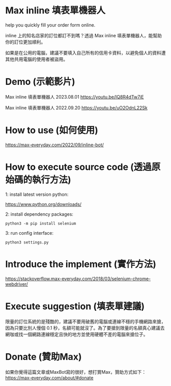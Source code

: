 # Max inline 填表單機器人
help you quickly fill your order form online.

inline 上的知名店家的訂位都訂不到嗎？透過 Max inline 填表單機器人，能幫助你的訂位更加順利。

如果是在公用的電腦，建議不要填入自己所有的信用卡資料，以避免個人的資料遭其他共用電腦的使用者被盜用。

# Demo (示範影片)

Max inline 填表單機器人 2023.08.01
https://youtu.be/lQ8R4dTw7iE

Max inline 填表單機器人 2022.09.20
https://youtu.be/uO2OdnL22Sk

# How to use (如何使用)
https://max-everyday.com/2022/09/inline-bot/

# How to execute source code (透過原始碼的執行方法)
1: install latest version python:

https://www.python.org/downloads/

2: install dependency packages:

<code>python3 -m pip install selenium</code>

3: run config interface:

<code>python3 settings.py</code>


# Introduce the implement (實作方法)
https://stackoverflow.max-everyday.com/2018/03/selenium-chrome-webdriver/

# Execute suggestion (填表單建議)
限量的訂位系統的是殘酷的，建議不要用破舊的電腦或連線不穩的手機網路來搶，因為只要比別人慢個 0.1 秒，名額可能就沒了。為了要搶到限量的名額真心建議去網咖或找一個網路連線穩定且快的地方並使用硬體不差的電腦來搶位子。

# Donate (贊助Max)
如果你覺得這篇文章或MaxBot寫的很好，想打賞Max，贊助方式如下： https://max-everyday.com/about/#donate

